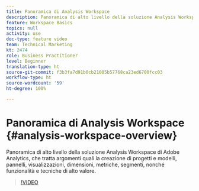 ```yaml
---
title: Panoramica di Analysis Workspace
description: Panoramica di alto livello della soluzione Analysis Workspace di Adobe Analytics, che tratta argomenti quali la creazione di progetti e modelli, pannelli, visualizzazioni, dimensioni, metriche, segmenti, nonché funzionalità e tecniche di alto valore.
feature: Workspace Basics
topics: null
activity: use
doc-type: feature video
team: Technical Marketing
kt: 2474
role: Business Practitioner
level: Beginner
translation-type: ht
source-git-commit: f3b3fa7d91b0cb21005b57768ca23ed6700fcc03
workflow-type: ht
source-wordcount: '59'
ht-degree: 100%

---
```



# Panoramica di Analysis Workspace {#analysis-workspace-overview}

Panoramica di alto livello della soluzione Analysis Workspace di Adobe Analytics, che tratta argomenti quali la creazione di progetti e modelli, pannelli, visualizzazioni, dimensioni, metriche, segmenti, nonché funzionalità e tecniche di alto valore.

>[!VIDEO](https://video.tv.adobe.com/v/26266/?quality=12)
